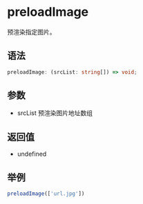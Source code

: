# preloadImage

预渲染指定图片。

## 语法

```ts
preloadImage: (srcList: string[]) => void;
```

## 参数

- srcList 预渲染图片地址数组

## 返回值

- undefined

## 举例

```javascript
preloadImage(['url.jpg'])
```
